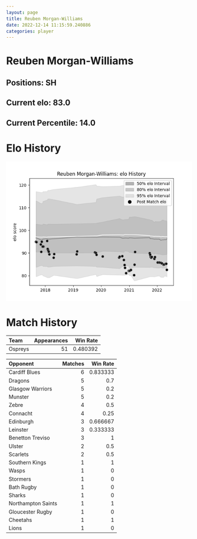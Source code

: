 ```yaml
---  
layout: page  
title: Reuben Morgan-Williams  
date: 2022-12-14 11:15:59.240886  
categories: player  
---
```

# Reuben Morgan-Williams

## Positions: SH

## Current elo: 83.0

## Current Percentile: 14.0

# Elo History


![elo history](history_ReubenMorgan-Williams.png)
# Match History


| Team    |   Appearances |   Win Rate |
|:--------|--------------:|-----------:|
| Ospreys |            51 |   0.480392 |

| Opponent           |   Matches |   Win Rate |
|:-------------------|----------:|-----------:|
| Cardiff Blues      |         6 |   0.833333 |
| Dragons            |         5 |   0.7      |
| Glasgow Warriors   |         5 |   0.2      |
| Munster            |         5 |   0.2      |
| Zebre              |         4 |   0.5      |
| Connacht           |         4 |   0.25     |
| Edinburgh          |         3 |   0.666667 |
| Leinster           |         3 |   0.333333 |
| Benetton Treviso   |         3 |   1        |
| Ulster             |         2 |   0.5      |
| Scarlets           |         2 |   0.5      |
| Southern Kings     |         1 |   1        |
| Wasps              |         1 |   0        |
| Stormers           |         1 |   0        |
| Bath Rugby         |         1 |   0        |
| Sharks             |         1 |   0        |
| Northampton Saints |         1 |   1        |
| Gloucester Rugby   |         1 |   0        |
| Cheetahs           |         1 |   1        |
| Lions              |         1 |   0        |